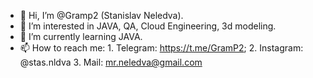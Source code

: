 - 👋 Hi, I’m @Gramp2 (Stanislav Neledva).
- 👀 I’m interested in JAVA, QA, Cloud Engineering, 3d modeling.
- 🌱 I’m currently learning JAVA.
- 📫 How to reach me:
                      1. Telegram: https://t.me/GramP2;
                      2. Instagram: @stas.nldva
                      3. Mail: mr.neledva@gmail.com

<!---
Gramp2/Gramp2 is a ✨ special ✨ repository because its `README.md` (this file) appears on your GitHub profile.
You can click the Preview link to take a look at your changes.
--->
